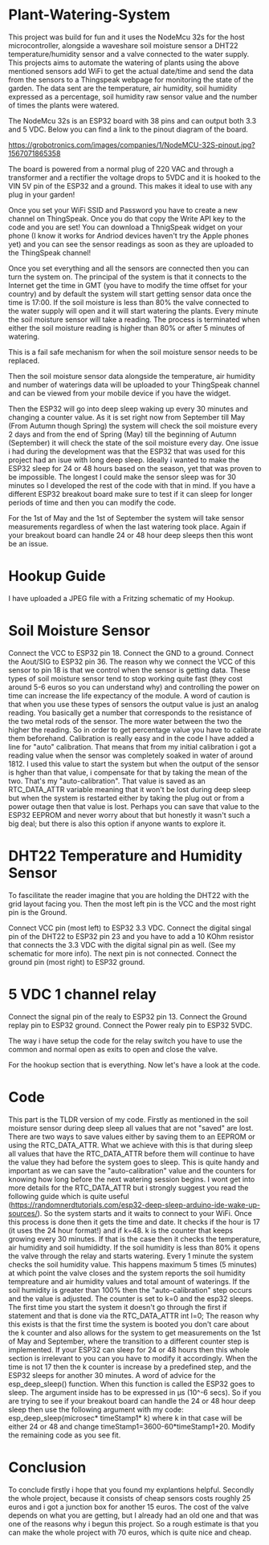 # Plant-Watering-System

This project was build for fun and it uses the NodeMcu 32s for the host microcontroller, alongside a waveshare soil moisture sensor 
a DHT22 temperature/humidity sensor and a valve connected to the water supply. This projects aims to automate the watering of plants using the above mentioned sensors
add WiFi to get the actual date/time and send the data from the sensors to a Thingspeak webpage for monitoring the state of the garden.
The data sent are the temperature, air humidity, soil humidity expressed as a percentage, soil humidity raw sensor value and the number
of times the plants were watered.

The NodeMcu 32s is an ESP32 board with 38 pins and can output both 3.3 and 5 VDC. Below you can find a link to the pinout diagram of the board.

https://grobotronics.com/images/companies/1/NodeMCU-32S-pinout.jpg?1567071865358

The board is powered from a normal plug of 220 VAC and through a transformer and a rectifier the voltage drops to 5VDC and it is hooked to the VIN 5V pin of the ESP32
and a ground. This makes it ideal to use with any plug in your garden!

Once you set your WiFi SSID and Password you have to create a new channel on ThingSpeak. Once you do that copy the Write API key to the
code and you are set! You can download a ThnigSpeak widget on your phone (I know it works for Andriod devices haven't try the Apple phones yet)
and you can see the sensor readings as soon as they are uploaded to the ThingSpeak channel!

Once you set everything and all the sensors are connected then you can turn the system on. The principal of the system is that it connects to the Internet
get the time in GMT (you have to modify the time offset for your country) and by default the system will start getting sensor data once the time is 17:00.
If the soil moisture is less than 80% the valve connected to the water supply will open and it will start watering the plants. Every minute
the soil moisture sensor will take a reading. The process is terminated when either the soil moisture reading is higher than 80% or after 5 minutes of watering.

This is a fail safe mechanism for when the soil moisture sensor needs to be replaced.

Then the soil moisture sensor data alongside the temperature, air humidity and number of waterings data will be uploaded to your ThingSpeak channel and can be viewed from
your mobile device if you have the widget.

Then the ESP32 will go into deep sleep waking up every 30 minutes and changing a counter value. As it is set right now from September till May (From Autumn though Spring) the system will check the soil moisture every 2 days
and from the end of Spring (May) till the beginning of Autumn (September) it will check the state of the soil moisture every day.
One issue i had during the development was that the ESP32 that was used for this project had an isue with long deep sleep. Ideally i wanted to make the
ESP32 sleep for 24 or 48 hours based on the season, yet that was proven to be impossible. The longest I could make the sensor sleep was for 30 minutes so I developed the rest of the 
code with that in mind. If you have a different ESP32 breakout board make sure to test if it can sleep for longer periods of time and then you can modify the code.

For the 1st of May and the 1st of September the system will take sensor measurements regardless of when the last watering took place. Again if your breakout board can handle 24 or 48 hour deep sleeps
then this wont be an issue.

# Hookup Guide

I have uploaded a JPEG file with a Fritzing schematic of my Hookup. 

# Soil Moisture Sensor

Connect the VCC to ESP32 pin 18.
Connect the GND to a ground.
Connect the Aout/SIG to ESP32 pin 36.
The reason why we connect the VCC of this sensor to pin 18 is that we control when the sensor is getting data. These types of soil moisture sensor tend to stop working quite fast (they cost around 5-6 euros so you can understand why) and controlling the power on time can increase the life expectancy of the module. A word of caution is that when you use these types of sensors the output value is just an analog reading. You basically get a number that corresponds to the resistance of the two metal rods of the sensor. The more water between the two the higher the reading. So in order to get percentage value you have to calibrate them beforehand. Calibration is really easy and in the code I have added a line for "auto" calibration. That means that from my initial calibration i got a reading value when the sensor was completely soaked in water of around 
1812. I used this value to start the system but when the output of the sensor is hgher than that value, i compensate for that by taking the mean of the two. That's my "auto-calibration". That value is saved as an RTC_DATA_ATTR variable meaning that it won't be lost during deep sleep but when the system is restarted either by taking the plug out or from a power outage then that value is lost. Perhaps you can save that value to the ESP32 EEPROM and never worry about that but honestly it wasn't such a big deal; but there is also this option if anyone wants to explore it.

# DHT22 Temperature and Humidity Sensor

To fascilitate the reader imagine that you are holding the DHT22 with the grid layout facing you. Then the most left pin is the VCC and the most right pin is the Ground.

Connect VCC pin (most left) to ESP32 3.3 VDC.
Connect the digital singal pin of the DHT22 to ESP32 pin 23 and you have to add a 10 KOhm resistor that connects the 3.3 VDC with the digital signal pin as well. (See my schematic for more info).
The next pin is not connected.
Connect the ground pin (most right) to ESP32 ground.

# 5 VDC 1 channel relay

Connect the signal pin of the realy to ESP32 pin 13.
Connect the Ground replay pin to ESP32 ground.
Connect the Power realy pin to ESP32 5VDC.

The way i have setup the code for the relay switch you have to use the common and normal open as exits to open and close the
valve.

For the hookup section that is everything. Now let's have a look at the code.

# Code

This part is the TLDR version of my code. Firstly as mentioned in the soil moisture sensor during deep sleep all values that are not "saved" are lost. There are two ways to save values either by saving them to an EEPROM or using the RTC_DATA_ATTR. What we achieve with this is that during sleep all values that have the RTC_DATA_ATTR before them will continue to have the value they had before the system goes to sleep. This is quite handy and important as we can save the "auto-calibration" value and the counters for knowing how long before the next watering session begins. I wont get into more details for the RTC_DATA_ATTR but i strongly suggest you read the following guide which is quite useful (https://randomnerdtutorials.com/esp32-deep-sleep-arduino-ide-wake-up-sources/). So the system starts and it waits to connect to your WiFi. Once this process is done then it gets the time and date. It checks if the hour is 17 (it uses the 24 hour format!) and if k=48. k is the counter that keeps growing every 30 minutes. If that is the case then it checks the temperature, air humidity and soil humididty. If the soil humidity is less than 80% it opens the valve through the relay and starts watering. Every 1 minute the system checks the soil humidity value. This happens maximum 5 times (5 minutes) at which point the valve closes and the system reports the soil humidity tempreature and air humidity values and total amount of waterings. If the soil humidity is greater than 100% then the "auto-calibration" step occurs and the value is adjusted. The counter is set to k=0 and the esp32 sleeps. The first time you start the system it doesn't go through the first if statement and that is done via the RTC_DATA_ATTR int l=0; The reason why this exists is that the first time the system is booted you don't care about the k counter and also allows for the system to get measurements on the 1st of May and September, where the transition to a different counter step is implemented. If your ESP32 can sleep for 24 or 48 hours then this whole section is irrelevant to you can you have to modify it accordingly. When the time is not 17 then the k counter is increase by a predefined step, and the ESP32 sleeps for another 30 minutes. A word of advice for the esp_deep_sleep() function. When this function is called the ESP32 goes to sleep. The argument inside has to be expressed in μs (10^-6 secs). So if you are trying to see if your breakout board can handle the 24 or 48 hour deep sleep then use the following argument with my code: esp_deep_sleep(microsec* timeStamp1* k) where k in that case will be either 24 or 48 and change timeStamp1=3600-60*timeStamp1+20. Modify the remaining code as you see fit. 

# Conclusion

To conclude firstly i hope that you found my explantions helpful. Secondly the whole project, because it consists of cheap sensors costs roughly 25 euros and i got a junction box for another 15 euros. The cost of the valve depends on what you are getting, but I already had an old one and that was one of the reasons why i begun this project. So a rough estimate is that you can make the whole project with 70 euros, which is quite nice and cheap.
